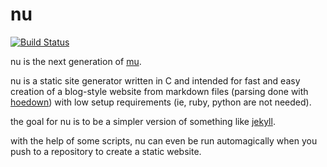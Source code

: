 # nu

[![Build Status](https://travis-ci.org/ohnx/nu.svg?branch=master)](https://travis-ci.org/ohnx/nu)

nu is the next generation of [mu](https://github.com/ohnx/mu).

nu is a static site generator written in C and intended for fast and easy creation of a blog-style website from markdown files (parsing done with [hoedown](https://github.com/hoedown/hoedown)) with low setup requirements (ie, ruby, python are not needed).

the goal for nu is to be a simpler version of something like [jekyll](http://jekyllrb.com/).

with the help of some scripts, nu can even be run automagically when you push to a repository to create a static website.